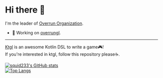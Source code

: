# Hi there 👋

I'm the leader of [Overrun Organization](https://github.com/Over-Run).

- :eyes: Working on [overrungl](https://github.com/Over-Run/overrungl).

---

[Ktgl](https://github.com/Over-Run/ktgl) is an awesome Kotlin DSL to write a game🎮!  
If you're interested in ktgl, follow this repository please☕.

[![squid233's GitHub stats](https://github-readme-stats.vercel.app/api?username=squid233&count_private=true&show_icons=true&theme=vue)](https://github.com/anuraghazra/github-readme-stats)  
[![Top Langs](https://github-readme-stats.vercel.app/api/top-langs/?username=squid233&layout=compact&theme=vue)](https://github.com/anuraghazra/github-readme-stats)

<!--
**squid233/squid233** is a ✨ _special_ ✨ repository because its `README.md` (this file) appears on your GitHub profile.

Here are some ideas to get you started:

- 🔭 I’m currently working on ...
- 🌱 I’m currently learning ...
- 👯 I’m looking to collaborate on ...
- 🤔 I’m looking for help with ...
- 💬 Ask me about ...
- 📫 How to reach me: ...
- 😄 Pronouns: ...
- ⚡ Fun fact: ...
-->
